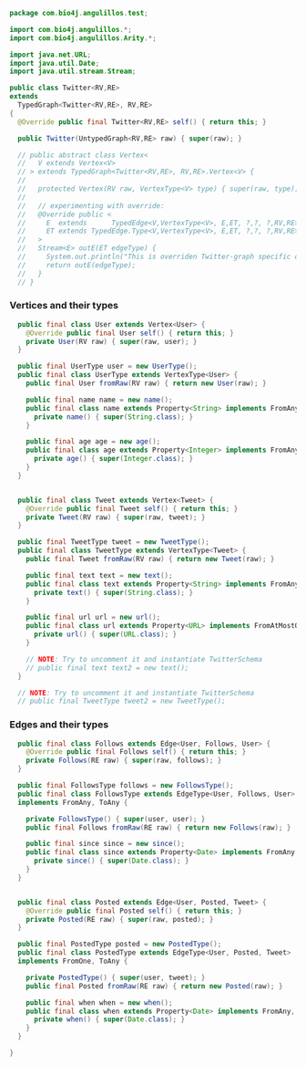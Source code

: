 
```java
package com.bio4j.angulillos.test;

import com.bio4j.angulillos.*;
import com.bio4j.angulillos.Arity.*;

import java.net.URL;
import java.util.Date;
import java.util.stream.Stream;

public class Twitter<RV,RE>
extends
  TypedGraph<Twitter<RV,RE>, RV,RE>
{
  @Override public final Twitter<RV,RE> self() { return this; }

  public Twitter(UntypedGraph<RV,RE> raw) { super(raw); }

  // public abstract class Vertex<
  //   V extends Vertex<V>
  // > extends TypedGraph<Twitter<RV,RE>, RV,RE>.Vertex<V> {
  //
  //   protected Vertex(RV raw, VertexType<V> type) { super(raw, type); }
  //
  //   // experimenting with override:
  //   @Override public <
  //     E  extends      TypedEdge<V,VertexType<V>, E,ET, ?,?, ?,RV,RE>,
  //     ET extends TypedEdge.Type<V,VertexType<V>, E,ET, ?,?, ?,RV,RE>
  //   >
  //   Stream<E> outE(ET edgeType) {
  //     System.out.println("This is overriden Twitter-graph specific outE");
  //     return outE(edgeType);
  //   }
  // }

```

### Vertices and their types

```java
  public final class User extends Vertex<User> {
    @Override public final User self() { return this; }
    private User(RV raw) { super(raw, user); }
  }

  public final UserType user = new UserType();
  public final class UserType extends VertexType<User> {
    public final User fromRaw(RV raw) { return new User(raw); }

    public final name name = new name();
    public final class name extends Property<String> implements FromAny, ToOne {
      private name() { super(String.class); }
    }

    public final age age = new age();
    public final class age extends Property<Integer> implements FromAny, ToOne {
      private age() { super(Integer.class); }
    }
  }


  public final class Tweet extends Vertex<Tweet> {
    @Override public final Tweet self() { return this; }
    private Tweet(RV raw) { super(raw, tweet); }
  }

  public final TweetType tweet = new TweetType();
  public final class TweetType extends VertexType<Tweet> {
    public final Tweet fromRaw(RV raw) { return new Tweet(raw); }

    public final text text = new text();
    public final class text extends Property<String> implements FromAny, ToOne {
      private text() { super(String.class); }
    }

    public final url url = new url();
    public final class url extends Property<URL> implements FromAtMostOne, ToOne {
      private url() { super(URL.class); }
    }

    // NOTE: Try to uncomment it and instantiate TwitterSchema
    // public final text text2 = new text();
  }

  // NOTE: Try to uncomment it and instantiate TwitterSchema
  // public final TweetType tweet2 = new TweetType();

```

### Edges and their types

```java
  public final class Follows extends Edge<User, Follows, User> {
    @Override public final Follows self() { return this; }
    private Follows(RE raw) { super(raw, follows); }
  }

  public final FollowsType follows = new FollowsType();
  public final class FollowsType extends EdgeType<User, Follows, User>
  implements FromAny, ToAny {

    private FollowsType() { super(user, user); }
    public final Follows fromRaw(RE raw) { return new Follows(raw); }

    public final since since = new since();
    public final class since extends Property<Date> implements FromAny, ToOne {
      private since() { super(Date.class); }
    }
  }


  public final class Posted extends Edge<User, Posted, Tweet> {
    @Override public final Posted self() { return this; }
    private Posted(RE raw) { super(raw, posted); }
  }

  public final PostedType posted = new PostedType();
  public final class PostedType extends EdgeType<User, Posted, Tweet>
  implements FromOne, ToAny {

    private PostedType() { super(user, tweet); }
    public final Posted fromRaw(RE raw) { return new Posted(raw); }

    public final when when = new when();
    public final class when extends Property<Date> implements FromAny, ToOne {
      private when() { super(Date.class); }
    }
  }

}

```




[test/java/com/bio4j/angulillos/Twitter.java]: Twitter.java.md
[test/java/com/bio4j/angulillos/TwitterGraphTestSuite.java]: TwitterGraphTestSuite.java.md
[main/java/com/bio4j/angulillos/Arity.java]: ../../../../../main/java/com/bio4j/angulillos/Arity.java.md
[main/java/com/bio4j/angulillos/UntypedGraphSchema.java]: ../../../../../main/java/com/bio4j/angulillos/UntypedGraphSchema.java.md
[main/java/com/bio4j/angulillos/AnyElementType.java]: ../../../../../main/java/com/bio4j/angulillos/AnyElementType.java.md
[main/java/com/bio4j/angulillos/UntypedGraph.java]: ../../../../../main/java/com/bio4j/angulillos/UntypedGraph.java.md
[main/java/com/bio4j/angulillos/TypedEdgeIndex.java]: ../../../../../main/java/com/bio4j/angulillos/TypedEdgeIndex.java.md
[main/java/com/bio4j/angulillos/Labeled.java]: ../../../../../main/java/com/bio4j/angulillos/Labeled.java.md
[main/java/com/bio4j/angulillos/TypedVertexIndex.java]: ../../../../../main/java/com/bio4j/angulillos/TypedVertexIndex.java.md
[main/java/com/bio4j/angulillos/conversions.java]: ../../../../../main/java/com/bio4j/angulillos/conversions.java.md
[main/java/com/bio4j/angulillos/TypedVertexQuery.java]: ../../../../../main/java/com/bio4j/angulillos/TypedVertexQuery.java.md
[main/java/com/bio4j/angulillos/QueryPredicate.java]: ../../../../../main/java/com/bio4j/angulillos/QueryPredicate.java.md
[main/java/com/bio4j/angulillos/AnyEdgeType.java]: ../../../../../main/java/com/bio4j/angulillos/AnyEdgeType.java.md
[main/java/com/bio4j/angulillos/TypedGraph.java]: ../../../../../main/java/com/bio4j/angulillos/TypedGraph.java.md
[main/java/com/bio4j/angulillos/AnyProperty.java]: ../../../../../main/java/com/bio4j/angulillos/AnyProperty.java.md
[main/java/com/bio4j/angulillos/AnyVertexType.java]: ../../../../../main/java/com/bio4j/angulillos/AnyVertexType.java.md
[main/java/com/bio4j/angulillos/TypedElementIndex.java]: ../../../../../main/java/com/bio4j/angulillos/TypedElementIndex.java.md